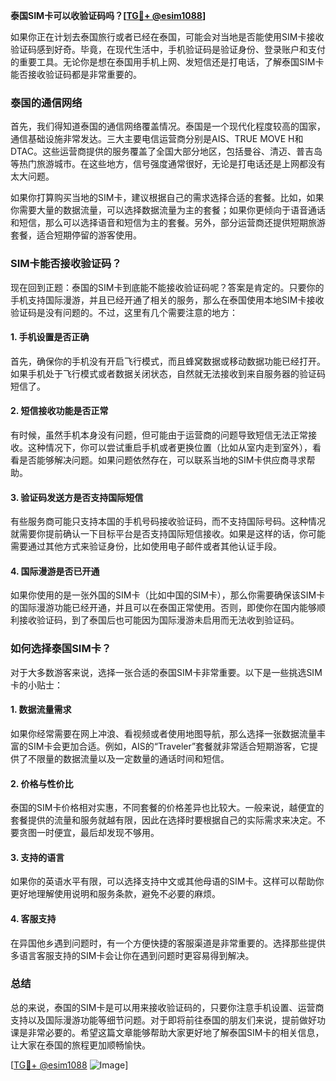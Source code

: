 **泰国SIM卡可以收验证码吗？[[TG💪+ @esim1088](https://t.me/s/esim1088)]**

如果你正在计划去泰国旅行或者已经在泰国，可能会对当地是否能使用SIM卡接收验证码感到好奇。毕竟，在现代生活中，手机验证码是验证身份、登录账户和支付的重要工具。无论你是想在泰国用手机上网、发短信还是打电话，了解泰国SIM卡能否接收验证码都是非常重要的。

### 泰国的通信网络

首先，我们得知道泰国的通信网络覆盖情况。泰国是一个现代化程度较高的国家，通信基础设施非常发达。三大主要电信运营商分别是AIS、TRUE MOVE H和DTAC。这些运营商提供的服务覆盖了全国大部分地区，包括曼谷、清迈、普吉岛等热门旅游城市。在这些地方，信号强度通常很好，无论是打电话还是上网都没有太大问题。

如果你打算购买当地的SIM卡，建议根据自己的需求选择合适的套餐。比如，如果你需要大量的数据流量，可以选择数据流量为主的套餐；如果你更倾向于语音通话和短信，那么可以选择语音和短信为主的套餐。另外，部分运营商还提供短期旅游套餐，适合短期停留的游客使用。

### SIM卡能否接收验证码？

现在回到正题：泰国的SIM卡到底能不能接收验证码呢？答案是肯定的。只要你的手机支持国际漫游，并且已经开通了相关的服务，那么在泰国使用本地SIM卡接收验证码是没有问题的。不过，这里有几个需要注意的地方：

#### 1. 手机设置是否正确
首先，确保你的手机没有开启飞行模式，而且蜂窝数据或移动数据功能已经打开。如果手机处于飞行模式或者数据关闭状态，自然就无法接收到来自服务器的验证码短信了。

#### 2. 短信接收功能是否正常
有时候，虽然手机本身没有问题，但可能由于运营商的问题导致短信无法正常接收。这种情况下，你可以尝试重启手机或者更换位置（比如从室内走到室外），看看是否能够解决问题。如果问题依然存在，可以联系当地的SIM卡供应商寻求帮助。

#### 3. 验证码发送方是否支持国际短信
有些服务商可能只支持本国的手机号码接收验证码，而不支持国际号码。这种情况就需要你提前确认一下目标平台是否支持国际短信接收。如果是这样的话，你可能需要通过其他方式来验证身份，比如使用电子邮件或者其他认证手段。

#### 4. 国际漫游是否已开通
如果你使用的是一张外国的SIM卡（比如中国的SIM卡），那么你需要确保该SIM卡的国际漫游功能已经开通，并且可以在泰国正常使用。否则，即使你在国内能够顺利接收验证码，到了泰国后也可能因为国际漫游未启用而无法收到验证码。

### 如何选择泰国SIM卡？

对于大多数游客来说，选择一张合适的泰国SIM卡非常重要。以下是一些挑选SIM卡的小贴士：

#### 1. 数据流量需求
如果你经常需要在网上冲浪、看视频或者使用地图导航，那么选择一张数据流量丰富的SIM卡会更加合适。例如，AIS的“Traveler”套餐就非常适合短期游客，它提供了不限量的数据流量以及一定数量的通话时间和短信。

#### 2. 价格与性价比
泰国的SIM卡价格相对实惠，不同套餐的价格差异也比较大。一般来说，越便宜的套餐提供的流量和服务就越有限，因此在选择时要根据自己的实际需求来决定。不要贪图一时便宜，最后却发现不够用。

#### 3. 支持的语言
如果你的英语水平有限，可以选择支持中文或其他母语的SIM卡。这样可以帮助你更好地理解使用说明和服务条款，避免不必要的麻烦。

#### 4. 客服支持
在异国他乡遇到问题时，有一个方便快捷的客服渠道是非常重要的。选择那些提供多语言客服支持的SIM卡会让你在遇到问题时更容易得到解决。

### 总结

总的来说，泰国的SIM卡是可以用来接收验证码的，只要你注意手机设置、运营商支持以及国际漫游功能等细节问题。对于即将前往泰国的朋友们来说，提前做好功课是非常必要的。希望这篇文章能够帮助大家更好地了解泰国SIM卡的相关信息，让大家在泰国的旅程更加顺畅愉快。

[[TG💪+ @esim1088](https://t.me/s/esim1088) ![Image](https://i.postimg.cc/4NQfJmqS/Snipaste-2025-05-13-00-14-12.png)]